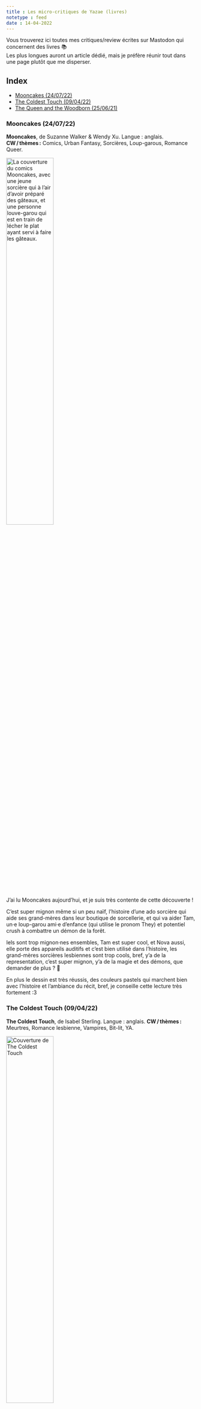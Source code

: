 ```yaml
---
title : Les micro-critiques de Yazae (livres)
notetype : feed
date : 14-04-2022
---
```

Vous trouverez ici toutes mes critiques/review écrites sur Mastodon qui concernent des livres 📚  
Les plus longues auront un article dédié, mais je préfère réunir tout dans une page plutôt que me disperser.

## Index
<!-- TOC titleSize:2 tabSpaces:2 depthFrom:1 depthTo:3 withLinks:1 updateOnSave:1 orderedList:0 skip:1 title:0 charForUnorderedList:* -->
* [Mooncakes (24/07/22)](#mooncakes-240722)
* [The Coldest Touch (09/04/22)](#the-coldest-touch-090422)
* [The Queen and the Woodborn (25/06/21)](#the-queen-and-the-woodborn-250621)
<!-- /TOC -->

### Mooncakes (24/07/22)
**Mooncakes**, de Suzanne Walker & Wendy Xu.  Langue : anglais.  
**CW / thèmes :** Comics, Urban Fantasy, Sorcières, Loup-garous, Romance Queer.

<img src="../assets/img/critiques/mooncakes_cover.jpg" alt="La couverture du comics Mooncakes, avec une jeune sorcière qui à l’air d’avoir préparé des gâteaux, et une personne louve-garou qui est en train de lécher le plat ayant servi à faire les gâteaux." width="50%"/>

J’ai lu Mooncakes aujourd’hui, et je suis très contente de cette découverte !

C’est super mignon même si un peu naïf, l’histoire d’une ado sorcière qui aide ses grand-mères dans leur boutique de sorcellerie, et qui va aider Tam, un·e loup-garou ami·e d’enfance (qui utilise le pronom They) et potentiel crush à combattre un démon de la forêt.

Iels sont trop mignon·nes ensembles, Tam est super cool, et Nova aussi, elle porte des appareils auditifs et c’est bien utilisé dans l’histoire, les grand-mères sorcières lesbiennes sont trop cools, bref, y’a de la representation, c’est super mignon, y’a de la magie et des démons, que demander de plus ? 🥰

En plus le dessin est très réussis, des couleurs pastels qui marchent bien avec l’histoire et l’ambiance du récit, bref, je conseille cette lecture très fortement :3

### The Coldest Touch (09/04/22)
**The Coldest Touch**, de Isabel Sterling. Langue : anglais.
**CW / thèmes :** Meurtres, Romance lesbienne, Vampires, Bit-lit, YA.

<img src="../assets/img/critiques/the-coldest-touch_cover.jpg" alt="Couverture de The Coldest Touch" width="50%"/>

J'ai terminé The Coldest Touch, et j'avoue que je suis déçue, un manque de cohérence du début à la fin, des enjeux beaucoup trop importants pour des ados immatures as fuck (surtout Claire, insupportable), des fils d'intrigue non résolus comme si on les avait oubliés, bref c'était vraiment pas terrible, j'ai lu des fanfics/bouquins amateurs mieux écris.

On parle d'un 'twilight lesbien' sur Goodread mais la vérité c'est que Twilight est bien mieux écris en comparaison !🤷‍♀️

J'ai pas réussi à croire à l'univers posé, et ça m'arrive rarement dans mes lectures... Pourtant y'a un personnage trop cool qui utilise le pronom They, c'est bien une romance lesbienne avec des vampire, mais voilà, je ne le conseille pas ^^'

### The Queen and the Woodborn (25/06/21)
**The Queen and the Woodborn**, de Shiniez. Langue : anglais.
**CW / thèmes :** Webtoon, Fantasy médiévale, Romance lesbienne.

<img src="../assets/img/critiques/the-queen-and-the-woodborn_cover.jpg" alt="Couverture de The Queen and the Woodborn" width="40%"/>

Bonjour, je ne vous ai pas encore parlé de The Queen and the Woodborn, une des nouvelles œuvre de Shiniez (Sunstone)?

On est dans une fantasy médiévale assez classique : c'est l'histoire d'une reine et d'une mère, qui, pour sauver son fils va s'aventurer dans une forêt mythique et interdite, quitte à mettre en danger son âme. Elle y rencontre une (très belle) sorcière, qui va lui sauver la mise, mais qui attends peut-être quelque chose d'elle en retour...

Le début d'une romance tragique ? quelque chose de plus léger ? de plus épique ? Aucune idée ! L'histoire ne fait pour le moment que 5 chapitres et l'auteur prends beaucoup de temps sur le rythme de sorties.

Mais, comme d'hab, de très beaux dessins, des personnage bien écris, une narration un poil trop verbeuse, en tout cas les ingrédient sont là et la potion semble fonctionner :)

Tout comme Sunstone, on semble se diriger vers une romance lesbienne,  écrite donc par un mec cis, mais si c'est du niveau de cette dernière, je signe !!

Pour le moment, ça n'existe qu'en anglais, sur Webtoon, mais ça vaut déjà le coup (ce dernier chapitre 😍)

-----

Édité le 24-07-22.   
Tags : Livres
